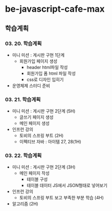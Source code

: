 # be-javascript-cafe-max

## 학습계획
### 03. 20. 학습계획
- 미니 미션 : 게시판 구현 1단계
  - 회원가입 페이지 생성
    - header html파일 작성
    - 회원가입 폼 html 파일 작성
    - css로 디자인 입히기
- 운영체제 스터디 준비

### 03. 21. 학습계획
- 미니 미션 : 게시판 구현 2단계 (5H)
  - 글쓰기 페이지 생성
  - 메인 페이지 생성
- 인프런 강의
  - 토비의 스프링 부트 (2H)
  - 이펙티브 자바 : 아이템 27, 28(1H)

### 03. 22. 학습계획
- 미니 미션 : 게시판 구현 2단계 (3H)
  - 메인 페이지 작성
    - 테이블 구성
    - 테이블 데이터 JS에서 JSON형태로 넣어보기
- 인프런 강의
  - 토비의 스프링 부트 보고 부족한 부분 학습 (4H)
- 알고리즘 (2H)